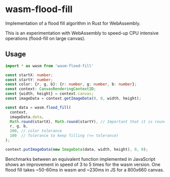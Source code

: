 # wasm-flood-fill

Implementation of a flood fill algorithm in Rust for WebAssembly.

This is an experimentation with WebAssembly to speed-up CPU intensive operations (flood-fill on large canvas).


## Usage 

```typescript
import * as wasm from 'wasm-flood-fill'

const startX: number;
const startY: number;
const color: {r, g, b}: {r: number, g: number, b: number};
const context: CanvasRenderingContext2D;
const {width, height} = context.canvas;
const imageData = context.getImageData(0, 0, width, height);

const data = wasm.flood_fill(
  context, 
  imageData.data, 
  Math.round(startX), Math.round(startY), // Important that it is rounded before passing it to wasm
  r, g, b,  
  200, // color tolerance
  100  // Tolerance to keep filling (<= tolerance)
);

context.putImageData(new ImageData(data, width, height), 0, 0);
```

Benchmarks between an equivalent function implemented in JavaScript shows an improvement in speed of 3 to 5 times for the wasm version.
One flood fill takes ~50-60ms in wasm and ~230ms in JS for a 800x660 canvas.